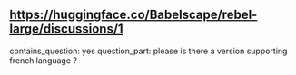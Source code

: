 ## https://huggingface.co/Babelscape/rebel-large/discussions/1

contains_question: yes
question_part: please is there a version supporting french language ?